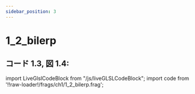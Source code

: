 ```yaml
---
sidebar_position: 3
---
```


# 1_2_bilerp
## コード 1.3, 図 1.4: 

import LiveGlslCodeBlock from "/js/liveGLSLCodeBlock";
import code from '!!raw-loader!/frags/ch1/1_2_bilerp.frag';

<LiveGlslCodeBlock fragName='1_2_bilerp.frag' fragCode={code} />
